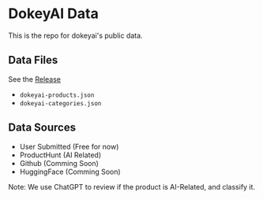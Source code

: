 # DokeyAI Data
This is the repo for dokeyai's public data.

## Data Files
See the [Release](https://github.com/DokeyAI/dokeyai-data/releases)

- `dokeyai-products.json`
- `dokeyai-categories.json`

## Data Sources
- User Submitted (Free for now)
- ProductHunt (AI Related)
- Github (Comming Soon)
- HuggingFace (Comming Soon)

Note: We use ChatGPT to review if the product is AI-Related, and classify it.
